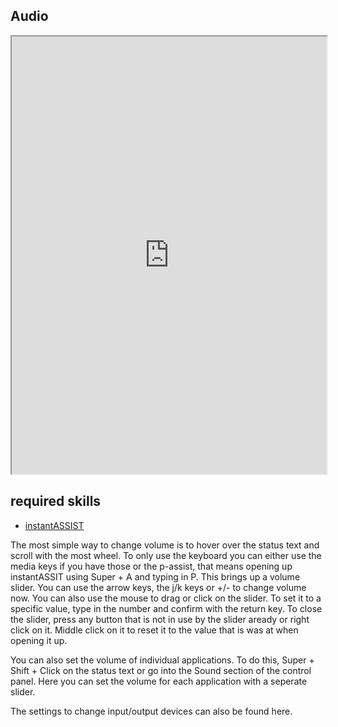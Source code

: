 ## Audio   

<div align="center">
    <iframe width="100%" height="700px" src="https://www.youtube.com/embed/AKjD6k9yZWA" frameborder="10" allow="accelerometer; autoplay; encrypted-media; gyroscope; picture-in-picture" allowfullscreen></iframe>
</div>

## required skills

<ul class="actions">
    <li><a href="https://instantos.github.io/instantos.github.io/youtube/assist" class="button special icon fa-youtube">instantASSIST</a></li>
</ul>

The most simple way to change volume is to hover over the status text and scroll with the most wheel. 
To only use the keyboard you can either use the media keys if you have those or the p-assist, that means opening up instantASSIT using Super + A and typing in P.
This brings up a volume slider. You can use the arrow keys, the j/k keys or +/- to change volume now.
You can also use the mouse to drag or click on the slider. 
To set it to a specific value, type in the number and confirm with the return key. 
To close the slider, press any button that is not in use by the slider aready or right click on it. 
Middle click on it to reset it to the value that is was at when opening it up. 

You can also set the volume of individual applications. To do this, Super + Shift + Click on the status text or go into the Sound section of the control panel. 
Here you can set the volume for each application with a seperate slider.

The settings to change input/output devices can also be found here. 